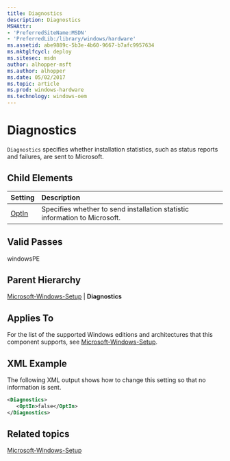 ```yaml
---
title: Diagnostics
description: Diagnostics
MSHAttr:
- 'PreferredSiteName:MSDN'
- 'PreferredLib:/library/windows/hardware'
ms.assetid: abe9889c-5b3e-4b60-9667-b7afc9957634
ms.mktglfcycl: deploy
ms.sitesec: msdn
author: alhopper-msft
ms.author: alhopper
ms.date: 05/02/2017
ms.topic: article
ms.prod: windows-hardware
ms.technology: windows-oem
---
```

# Diagnostics

`Diagnostics` specifies whether installation statistics, such as status reports and failures, are sent to Microsoft.

## Child Elements

| Setting                 | Description                                                                           |
|:------------------------|:--------------------------------------------------------------------------------------|
| [OptIn](microsoft-windows-setup-diagnostics-optin.md) | Specifies whether to send installation statistic information to Microsoft. |

## Valid Passes

windowsPE

## Parent Hierarchy

[Microsoft-Windows-Setup](microsoft-windows-setup.md) | **Diagnostics**

## Applies To

For the list of the supported Windows editions and architectures that this component supports, see [Microsoft-Windows-Setup](microsoft-windows-setup.md).

## XML Example

The following XML output shows how to change this setting so that no information is sent.

```XML
<Diagnostics>
   <OptIn>false</OptIn>
</Diagnostics>
```

## Related topics

[Microsoft-Windows-Setup](microsoft-windows-setup.md)
